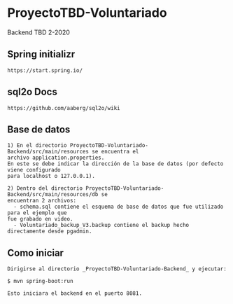 # ProyectoTBD-Voluntariado
Backend TBD 2-2020

## Spring initializr
````
https://start.spring.io/
````

## sql2o Docs
````
https://github.com/aaberg/sql2o/wiki
````

## Base de datos
``````
1) En el directorio ProyectoTBD-Voluntariado-Backend/src/main/resources se encuentra el 
archivo application.properties.
En este se debe indicar la dirección de la base de datos (por defecto viene configurado 
para localhost o 127.0.0.1).

2) Dentro del directorio ProyectoTBD-Voluntariado-Backend/src/main/resources/db se 
encuentran 2 archivos:
  - schema.sql contiene el esquema de base de datos que fue utilizado para el ejemplo que 
fue grabado en video.
  - Voluntariado_backup_V3.backup contiene el backup hecho directamente desde pgadmin.
``````

## Como iniciar
````
Dirigirse al directorio _ProyectoTBD-Voluntariado-Backend_ y ejecutar:

$ mvn spring-boot:run

Esto iniciara el backend en el puerto 8081.
````
